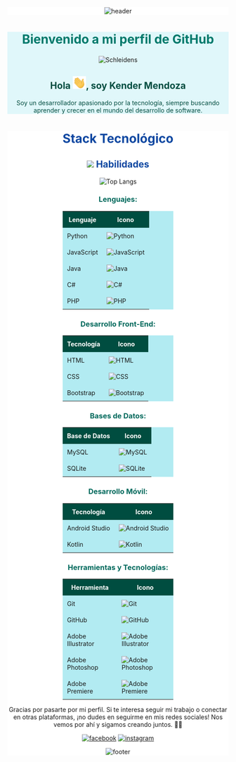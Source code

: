 <!-- HEADER -->
<div align="center" style="background-color: #ffffff;">
  <img src="https://capsule-render.vercel.app/api?color=0:1408d0,50:0860d0,100:08c4d0&height=250&section=header&text=Kender%20Mendoza%20(KendCode)&fontSize=30&type=waving&fontColor=fefefe&animation=fadeIn" alt="header"/>
</div>

<!-- INTRODUCTION -->
<div align="center" style="background-color: #e0f7fa;">
  <h1 style="color: #00796b;">Bienvenido a mi perfil de GitHub</h1>
  <img align="center" alt="Schleidens" src="https://cdn.dribbble.com/users/1059583/screenshots/4171367/coding-freak.gif" />
  <h2 style="color: #004d40;">Hola <img src="https://raw.githubusercontent.com/KevinPatel04/KevinPatel04/master/Hi.gif" width="30px">, soy Kender Mendoza</h2>
  <p style="color: #004d40;">Soy un desarrollador apasionado por la tecnología, siempre buscando aprender y crecer en el mundo del desarrollo de software.</p>
</div>

<!-- STACK -->
<div align="center" style="background-color: #ffffff;">
  <h1 style="color: #0d47a1;">Stack Tecnológico</h1>

  <h2 style="color: #0d47a1;"><img src="https://media2.giphy.com/media/QssGEmpkyEOhBCb7e1/giphy.gif?cid=ecf05e47a0n3gi1bfqntqmob8g9aid1oyj2wr3ds3mg700bl&rid=giphy.gif" width ="25"><b> Habilidades</b></h2>
  
<!-- WIDGETS-->
![Top Langs](https://github-readme-stats.vercel.app/api/top-langs/?username=KendCode&layout=compact)

  <!-- Lenguajes -->
  <h3 style="color: #00695c;">Lenguajes:</h3>
  <table align="center" style="border-collapse: collapse; width: 50%; background-color: #b2ebf2;">
    <tr style="background-color: #004d40;">
      <th style="padding: 10px; color: #ffffff;">Lenguaje</th>
      <th style="padding: 10px; color: #ffffff;">Icono</th>
    </tr>
    <tr>
      <td style="padding: 10px;">Python</td>
      <td style="padding: 10px;"><img src="https://cdn.jsdelivr.net/gh/devicons/devicon/icons/python/python-original.svg" width="40" height="40" alt="Python" /></td>
    </tr>
    <tr>
      <td style="padding: 10px;">JavaScript</td>
      <td style="padding: 10px;"><img src="https://cdn.jsdelivr.net/gh/devicons/devicon/icons/javascript/javascript-original.svg" width="40" height="40" alt="JavaScript" /></td>
    </tr>
    <tr>
      <td style="padding: 10px;">Java</td>
      <td style="padding: 10px;"><img src="https://cdn.jsdelivr.net/gh/devicons/devicon/icons/java/java-original-wordmark.svg" width="40" height="40" alt="Java" /></td>
    </tr>
    <tr>
      <td style="padding: 10px;">C#</td>
      <td style="padding: 10px;"><img src="https://cdn.jsdelivr.net/gh/devicons/devicon/icons/csharp/csharp-original.svg" width="40" height="40" alt="C#" /></td>
    </tr>
    <tr>
      <td style="padding: 10px;">PHP</td>
      <td style="padding: 10px;"><img src="https://cdn.jsdelivr.net/gh/devicons/devicon/icons/php/php-original.svg" width="40" height="40" alt="PHP" /></td>
    </tr>
  </table>

  <!-- Desarrollo Front-End -->
  <h3 style="color: #00695c;">Desarrollo Front-End:</h3>
  <table align="center" style="border-collapse: collapse; width: 50%; background-color: #b2ebf2;">
    <tr style="background-color: #004d40;">
      <th style="padding: 10px; color: #ffffff;">Tecnología</th>
      <th style="padding: 10px; color: #ffffff;">Icono</th>
    </tr>
    <tr>
      <td style="padding: 10px;">HTML</td>
      <td style="padding: 10px;"><img src="https://cdn.jsdelivr.net/gh/devicons/devicon/icons/html5/html5-original-wordmark.svg" width="40" height="40" alt="HTML" /></td>
    </tr>
    <tr>
      <td style="padding: 10px;">CSS</td>
      <td style="padding: 10px;"><img src="https://cdn.jsdelivr.net/gh/devicons/devicon/icons/css3/css3-original-wordmark.svg" width="40" height="40" alt="CSS" /></td>
    </tr>
    <tr>
      <td style="padding: 10px;">Bootstrap</td>
      <td style="padding: 10px;"><img src="https://cdn.jsdelivr.net/gh/devicons/devicon/icons/bootstrap/bootstrap-plain-wordmark.svg" width="40" height="40" alt="Bootstrap" /></td>
    </tr>
  </table>

  <!-- Bases de Datos -->
  <h3 style="color: #00695c;">Bases de Datos:</h3>
  <table align="center" style="border-collapse: collapse; width: 50%; background-color: #b2ebf2;">
    <tr style="background-color: #004d40;">
      <th style="padding: 10px; color: #ffffff;">Base de Datos</th>
      <th style="padding: 10px; color: #ffffff;">Icono</th>
    </tr>
    <tr>
      <td style="padding: 10px;">MySQL</td>
      <td style="padding: 10px;"><img src="https://cdn.jsdelivr.net/gh/devicons/devicon/icons/mysql/mysql-original-wordmark.svg" width="40" height="40" alt="MySQL" /></td>
    </tr>
    <tr>
      <td style="padding: 10px;">SQLite</td>
      <td style="padding: 10px;"><img src="https://cdn.jsdelivr.net/gh/devicons/devicon/icons/sqlite/sqlite-original-wordmark.svg" width="40" height="40" alt="SQLite" /></td>
    </tr>
  </table>

  <!-- Desarrollo Móvil -->
  <h3 style="color: #00695c;">Desarrollo Móvil:</h3>
  <table align="center" style="border-collapse: collapse; width: 50%; background-color: #b2ebf2;">
    <tr style="background-color: #004d40;">
      <th style="padding: 10px; color: #ffffff;">Tecnología</th>
      <th style="padding: 10px; color: #ffffff;">Icono</th>
    </tr>
    <tr>
      <td style="padding: 10px;">Android Studio</td>
      <td style="padding: 10px;"><img src="https://cdn.jsdelivr.net/gh/devicons/devicon/icons/androidstudio/androidstudio-original.svg" width="40" height="40" alt="Android Studio" /></td>
    </tr>
    <tr>
      <td style="padding: 10px;">Kotlin</td>
      <td style="padding: 10px;"><img src="https://cdn.jsdelivr.net/gh/devicons/devicon/icons/kotlin/kotlin-original.svg" width="40" height="40" alt="Kotlin" /></td>
    </tr>
  </table>

  <!-- Herramientas y Tecnologías -->
<h3 style="color: #00695c;">Herramientas y Tecnologías:</h3>
<table align="center" style="border-collapse: collapse; width: 50%; background-color: #b2ebf2;">
  <tr style="background-color: #004d40;">
    <th style="padding: 10px; color: #ffffff;">Herramienta</th>
    <th style="padding: 10px; color: #ffffff;">Icono</th>
  </tr>
  <tr>
    <td style="padding: 10px;">Git</td>
    <td style="padding: 10px;"><img src="https://cdn.jsdelivr.net/gh/devicons/devicon/icons/git/git-original-wordmark.svg" width="40" height="40" alt="Git" /></td>
  </tr>
  <tr>
    <td style="padding: 10px;">GitHub</td>
    <td style="padding: 10px;"><img src="https://cdn.jsdelivr.net/gh/devicons/devicon/icons/github/github-original-wordmark.svg" width="40" height="40" alt="GitHub" /></td>
  </tr>
  <tr>
    <td style="padding: 10px;">Adobe Illustrator</td>
    <td style="padding: 10px;"><img src="https://cdn.jsdelivr.net/gh/devicons/devicon/icons/illustrator/illustrator-plain.svg" width="40" height="40" alt="Adobe Illustrator" /></td>
  </tr>
  <tr>
    <td style="padding: 10px;">Adobe Photoshop</td>
    <td style="padding: 10px;"><img src="https://cdn.jsdelivr.net/gh/devicons/devicon/icons/photoshop/photoshop-plain.svg" width="40" height="40" alt="Adobe Photoshop" /></td>
  </tr>
  <tr>
    <td style="padding: 10px;">Adobe Premiere</td>
    <td style="padding: 10px;"><img src="https://cdn.jsdelivr.net/gh/devicons/devicon/icons/premierepro/premierepro-original.svg" width="40" height="40" alt="Adobe Premiere" /></td>
  </tr>
</table>

    
<!-- SOCIAL MEDIA -->
<div align="center" style="background-color: #ffffff;">
  <p>Gracias por pasarte por mi perfil. Si te interesa seguir mi trabajo o conectar en otras plataformas, ¡no dudes en seguirme en mis redes sociales! Nos vemos por ahí y sigamos creando juntos. 🚀✨</p>
  <p>
    <a href="https://www.facebook.com/kender.mendoza.edu"><img src="https://img.icons8.com/color/96/000000/facebook.png" alt="facebook" /></a>
    <a href="https://www.instagram.com/kender_mendoza2/"><img src="https://img.icons8.com/color/96/000000/instagram-new.png" alt="instagram" /></a>
  </p>
</div>

<!-- FOOTER -->
<div align="center" style="background-color: #ffffff;">
  <img src="https://capsule-render.vercel.app/api?color=0:1408d0,50:0860d0,100:08c4d0&height=100&section=footer&fontSize=30&type=waving&fontColor=fefefe" alt="footer" />
</div>


